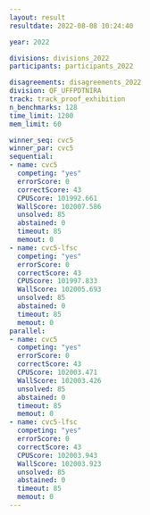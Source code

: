 ```yaml
---
layout: result
resultdate: 2022-08-08 10:24:40

year: 2022

divisions: divisions_2022
participants: participants_2022

disagreements: disagreements_2022
division: QF_UFFPDTNIRA
track: track_proof_exhibition
n_benchmarks: 128
time_limit: 1200
mem_limit: 60

winner_seq: cvc5
winner_par: cvc5
sequential:
- name: cvc5
  competing: "yes"
  errorScore: 0
  correctScore: 43
  CPUScore: 101992.661
  WallScore: 102007.586
  unsolved: 85
  abstained: 0
  timeout: 85
  memout: 0
- name: cvc5-lfsc
  competing: "yes"
  errorScore: 0
  correctScore: 43
  CPUScore: 101997.833
  WallScore: 102005.693
  unsolved: 85
  abstained: 0
  timeout: 85
  memout: 0
parallel:
- name: cvc5
  competing: "yes"
  errorScore: 0
  correctScore: 43
  CPUScore: 102003.471
  WallScore: 102003.426
  unsolved: 85
  abstained: 0
  timeout: 85
  memout: 0
- name: cvc5-lfsc
  competing: "yes"
  errorScore: 0
  correctScore: 43
  CPUScore: 102003.943
  WallScore: 102003.923
  unsolved: 85
  abstained: 0
  timeout: 85
  memout: 0
---
```

